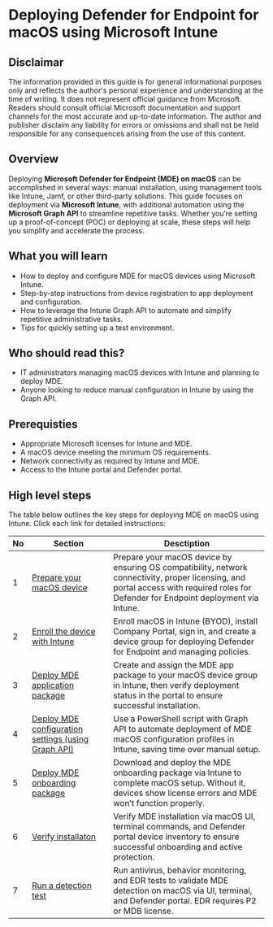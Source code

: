 # Deploying Defender for Endpoint for macOS using Microsoft Intune

## Disclaimar
The information provided in this guide is for general informational purposes only and reflects the author's personal experience and understanding at the time of writing. It does not represent official guidance from Microsoft. Readers should consult official Microsoft documentation and support channels for the most accurate and up-to-date information. The author and publisher disclaim any liability for errors or omissions and shall not be held responsible for any consequences arising from the use of this content.

## Overview
Deploying **Microsoft Defender for Endpoint (MDE) on macOS** can be accomplished in several ways: manual installation, using management tools like Intune, Jamf, or other third-party solutions. This guide focuses on deployment via **Microsoft Intune**, with additional automation using the **Microsoft Graph API** to streamline repetitive tasks. Whether you’re setting up a proof-of-concept (POC) or deploying at scale, these steps will help you simplify and accelerate the process.

## What you will learn
- How to deploy and configure MDE for macOS devices using Microsoft Intune.
- Step-by-step instructions from device registration to app deployment and configuration.
- How to leverage the Intune Graph API to automate and simplify repetitive administrative tasks.
- Tips for quickly setting up a test environment.

## Who should read this?
- IT administrators managing macOS devices with Intune and planning to deploy MDE.
- Anyone looking to reduce manual configuration in Intune by using the Graph API.

## Prerequisties
- Appropriate Microsoft licenses for Intune and MDE.
- A macOS device meeting the minimum OS requirements.
- Network connectivity as required by Intune and MDE.
- Access to the Intune portal and Defender portal.

## High level steps
The table below outlines the key steps for deploying MDE on macOS using Intune. Click each link for detailed instructions:

| No | Section | Desctiption | 
| ------ | ------ | ------ |
| 1 | [Prepare your macOS device](https://github.com/yujiaoMSFT/Microsoft-Defender-For-Endpoint/blob/21bb061f08ad452f0433a2152521e6be31ea472a/macOS/Deploy-MDE-macOS-with-Intune/1_prepare_macOS_device.md) | Prepare your macOS device by ensuring OS compatibility, network connectivity, proper licensing, and portal access with required roles for Defender for Endpoint deployment via Intune.|
| 2 | [Enroll the device with Intune](https://github.com/yujiaoMSFT/Microsoft-Defender-For-Endpoint/blob/b761dc1254cd93a85a99bfd045d5774a5fa3c566/macOS/Deploy-MDE-macOS-with-Intune/2_Enroll_device_with_Intune.md) | Enroll macOS in Intune (BYOD), install Company Portal, sign in, and create a device group for deploying Defender for Endpoint and managing policies.|
| 3 | [Deploy MDE application package](https://github.com/yujiaoMSFT/Microsoft-Defender-For-Endpoint/blob/753734989e691e2b7818fa9c9b9a151474fd8038/macOS/Deploy-MDE-macOS-with-Intune/3_Deploy_MDE_App_Package.md) | Create and assign the MDE app package to your macOS device group in Intune, then verify deployment status in the portal to ensure successful installation. |
| 4 | [Deploy MDE configuration settings (using Graph API)](https://github.com/yujiaoMSFT/Microsoft-Defender-For-Endpoint/blob/753734989e691e2b7818fa9c9b9a151474fd8038/macOS/Deploy-MDE-macOS-with-Intune/3_Deploy_MDE_App_Package.md) | Use a PowerShell script with Graph API to automate deployment of MDE macOS configuration profiles in Intune, saving time over manual setup. |
| 5 | [Deploy MDE onboarding package](https://github.com/yujiaoMSFT/Microsoft-Defender-For-Endpoint/blob/a4a36628529268238f43020ee1a619e3baaf7046/macOS/Deploy-MDE-macOS-with-Intune/5_Deploy_MDE_Onboarding_Package.md) | Download and deploy the MDE onboarding package via Intune to complete macOS setup. Without it, devices show license errors and MDE won’t function properly. |
| 6 | [Verify installaton](https://github.com/yujiaoMSFT/Microsoft-Defender-For-Endpoint/blob/4dbedf239c2769502ff9f41b052b9ef6f88434ab/macOS/Deploy-MDE-macOS-with-Intune/6_Verify_Installation.md) | Verify MDE installation via macOS UI, terminal commands, and Defender portal device inventory to ensure successful onboarding and active protection. | 
| 7 | [Run a detection test](https://github.com/yujiaoMSFT/Microsoft-Defender-For-Endpoint/blob/46001444f000f2161777b315e92a05841b4c0455/macOS/Deploy-MDE-macOS-with-Intune/7_Run_Detection_Test.md) | Run antivirus, behavior monitoring, and EDR tests to validate MDE detection on macOS via UI, terminal, and Defender portal. EDR requires P2 or MDB license. | 

